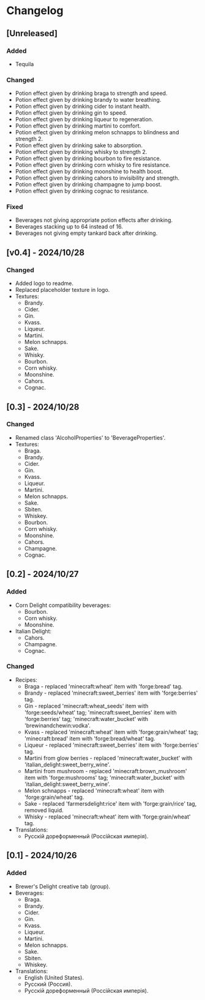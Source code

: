 # Changelog

## [Unreleased]

### Added

- Tequila

### Changed

- Potion effect given by drinking braga to strength and speed.
- Potion effect given by drinking brandy to water breathing.
- Potion effect given by drinking cider to instant health.
- Potion effect given by drinking gin to speed.
- Potion effect given by drinking liqueur to regeneration.
- Potion effect given by drinking martini to comfort.
- Potion effect given by drinking melon schnapps to blindness and strength 2.
- Potion effect given by drinking sake to absorption.
- Potion effect given by drinking whisky to strength 2.
- Potion effect given by drinking bourbon to fire resistance.
- Potion effect given by drinking corn whisky to fire resistance.
- Potion effect given by drinking moonshine to health boost.
- Potion effect given by drinking cahors to invisibility and strength.
- Potion effect given by drinking champagne to jump boost.
- Potion effect given by drinking cognac to resistance.

### Fixed

- Beverages not giving appropriate potion effects after drinking.
- Beverages stacking up to 64 instead of 16.
- Beverages not giving empty tankard back after drinking.

## [v0.4] - 2024/10/28

### Changed

- Added logo to readme.
- Replaced placeholder texture in logo.
- Textures:
  - Brandy.
  - Cider.
  - Gin.
  - Kvass.
  - Liqueur.
  - Martini.
  - Melon schnapps.
  - Sake.
  - Whisky.
  - Bourbon.
  - Corn whisky.
  - Moonshine.
  - Cahors.
  - Cognac.

## [0.3] - 2024/10/28

### Changed

- Renamed class 'AlcoholProperties' to 'BeverageProperties'.
- Textures:
  - Braga.
  - Brandy.
  - Cider.
  - Gin.
  - Kvass.
  - Liqueur.
  - Martini.
  - Melon schnapps.
  - Sake.
  - Sbiten.
  - Whiskey.
  - Bourbon.
  - Corn whisky.
  - Moonshine.
  - Cahors.
  - Champagne.
  - Cognac.

## [0.2] - 2024/10/27

### Added

- Corn Delight compatibility beverages:
  - Bourbon.
  - Corn whisky.
  - Moonshine.
- Italian Delight:
  - Cahors.
  - Champagne.
  - Cognac.

### Changed

- Recipes:
  - Braga - replaced 'minecraft:wheat' item with 'forge:bread' tag.
  - Brandy - replaced 'minecraft:sweet_berries' item with 'forge:berries' tag.
  - Gin - replaced 'minecraft:wheat_seeds' item with 'forge:seeds/wheat' tag; 'minecraft:sweet_berries' item with 'forge:berries' tag; 'minecraft:water_bucket' with 'brewinandchewin:vodka'.
  - Kvass - replaced 'minecraft:wheat' item with 'forge:grain/wheat' tag; 'minecraft:bread' item with 'forge:bread/wheat' tag.
  - Liqueur - replaced 'minecraft:sweet_berries' item with 'forge:berries' tag.
  - Martini from glow berries - replaced 'minecraft:water_bucket' with 'italian_delight:sweet_berry_wine'.
  - Martini from mushroom - replaced 'minecraft:brown_mushroom' item with 'forge:mushrooms' tag; 'minecraft:water_bucket' with 'italian_delight:sweet_berry_wine'.
  - Melon schnapps - replaced 'minecraft:wheat' item with 'forge:grain/wheat' tag.
  - Sake - replaced 'farmersdelight:rice' item with 'forge:grain/rice' tag, removed liquid.
  - Whisky - replaced 'minecraft:wheat' item with 'forge:grain/wheat' tag.
- Translations:
  - Русскій дореформенный (Россійская имперія).

## [0.1] - 2024/10/26

### Added

- Brewer's Delight creative tab (group).
- Beverages:
  - Braga.
  - Brandy.
  - Cider.
  - Gin.
  - Kvass.
  - Liqueur.
  - Martini.
  - Melon schnapps.
  - Sake.
  - Sbiten.
  - Whiskey.
- Translations:
  - English (United States).
  - Русский (Россия).
  - Русскій дореформенный (Россійская имперія).
